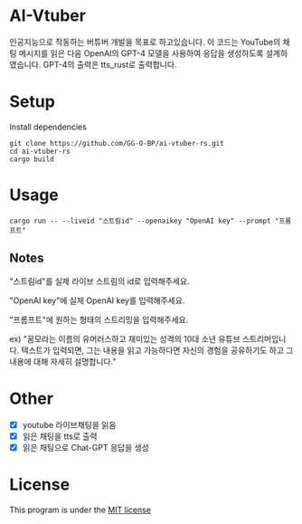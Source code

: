 # AI-Vtuber
인공지능으로 작동하는 버튜버 개발을 목표로 하고있습니다.
이 코드는 YouTube의 채팅 메시지를 읽은 다음 OpenAI의 GPT-4 모델을 사용하여 응답을 생성하도록 설계하였습니다.
GPT-4의 출력은 tts_rust로 출력합니다.


# Setup
Install dependencies
```
git clone https://github.com/GG-O-BP/ai-vtuber-rs.git
cd ai-vtuber-rs
cargo build
```

# Usage
```
cargo run -- --liveid "스트림id" --openaikey "OpenAI key" --prompt "프롬프트"
```

## Notes
"스트림id"를 실제 라이브 스트림의 id로 입력해주세요.

"OpenAI key"에 실제 OpenAI key를 입력해주세요.

"프롬프트"에 원하는 형태의 스트리밍을 입력해주세요.

ex) "꿈모라는 이름의 유머러스하고 재미있는 성격의 10대 소년 유튜브 스트리머입니다. 텍스트가 입력되면, 그는 내용을 읽고 가능하다면 자신의 경험을 공유하기도 하고 그 내용에 대해 자세히 설명합니다."



# Other

- [x] youtube 라이브채팅을 읽음
- [x] 읽은 채팅을 tts로 출력
- [x] 읽은 채팅으로 Chat-GPT 응답을 생성

# License
This program is under the [MIT license](/LICENSE) 
